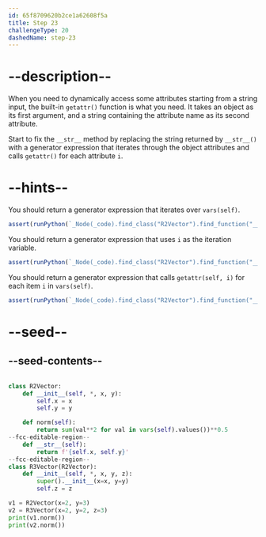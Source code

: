```yaml
---
id: 65f8709620b2ce1a62608f5a
title: Step 23
challengeType: 20
dashedName: step-23
---
```


# --description--

When you need to dynamically access some attributes starting from a string input, the built-in `getattr()` function is what you need. It takes an object as its first argument, and a string containing the attribute name as its second attribute.

Start to fix the `__str__` method by replacing the string returned by `__str__()` with a generator expression that iterates through the object attributes and calls `getattr()` for each attribute `i`.

# --hints--

You should return a generator expression that iterates over `vars(self)`.

```js
assert(runPython(`_Node(_code).find_class("R2Vector").find_function("__str__").find_return().find_comp_iters()[0].is_equivalent("vars(self)")`))
```

You should return a generator expression that uses `i` as the iteration variable.

```js
assert(runPython(`_Node(_code).find_class("R2Vector").find_function("__str__").find_return().find_comp_targets()[0].is_equivalent("i")`))
```

You should return a generator expression that calls `getattr(self, i)` for each item `i` in `vars(self)`.

```js
assert(runPython(`_Node(_code).find_class("R2Vector").find_function("__str__").find_return().find_comp_expr().is_equivalent("getattr(self, i)")`))
```

# --seed--

## --seed-contents--

```py

class R2Vector:
    def __init__(self, *, x, y):
        self.x = x
        self.y = y

    def norm(self):
        return sum(val**2 for val in vars(self).values())**0.5
--fcc-editable-region--
    def __str__(self):
        return f'{self.x, self.y}'
--fcc-editable-region--
class R3Vector(R2Vector):
    def __init__(self, *, x, y, z):
        super().__init__(x=x, y=y)
        self.z = z

v1 = R2Vector(x=2, y=3)
v2 = R3Vector(x=2, y=2, z=3)
print(v1.norm())
print(v2.norm())

```
